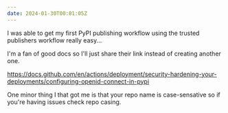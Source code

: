 ```yaml
---
date: 2024-01-30T00:01:05Z
---
```


I was able to get my first PyPI publishing workflow using the trusted publishers workflow really easy...

I'm a fan of good docs so I'll just share their link instead of creating another one.

https://docs.github.com/en/actions/deployment/security-hardening-your-deployments/configuring-openid-connect-in-pypi

One minor thing I that got me is that your repo name is case-sensative so if you're having issues check repo casing.